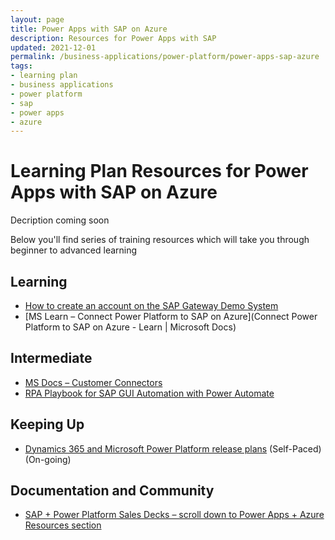 ```yaml
---
layout: page
title: Power Apps with SAP on Azure
description: Resources for Power Apps with SAP
updated: 2021-12-01
permalink: /business-applications/power-platform/power-apps-sap-azure
tags:
- learning plan
- business applications
- power platform
- sap
- power apps
- azure
---
```


# Learning Plan Resources for Power Apps with SAP on Azure

Decription coming soon

Below you'll find series of training resources which will take you through beginner to advanced learning

## Learning

* [How to create an account on the SAP Gateway Demo System](https://developers.sap.com/tutorials/gateway-demo-signup.html)
* [MS Learn – Connect Power Platform to SAP on Azure](Connect Power Platform to SAP on Azure - Learn | Microsoft Docs)


## Intermediate

* [MS Docs – Customer Connectors](https://docs.microsoft.com/en-us/connectors/custom-connectors/)
* [RPA Playbook for SAP GUI Automation with Power Automate](https://aka.ms/MicrosoftRPAPlaybookForSAPGUI)


## Keeping Up

* [Dynamics 365 and Microsoft Power Platform release plans](https://docs.microsoft.com/en-us/dynamics365/release-plans/) (Self-Paced) (On-going)

## Documentation and Community

* [SAP + Power Platform Sales Decks – scroll down to Power Apps + Azure Resources section](https://powerplatformpartners.transform.microsoft.com/products/powerapps?tab=go-to-market)

